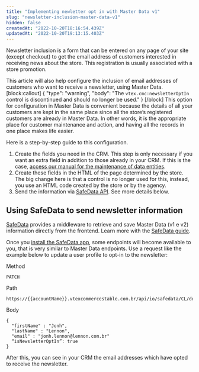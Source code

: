 ```yaml
---
title: "Implementing newletter opt in with Master Data v1"
slug: "newsletter-inclusion-master-data-v1"
hidden: false
createdAt: "2022-10-20T18:16:54.439Z"
updatedAt: "2022-10-20T19:13:15.403Z"
---
```

Newsletter inclusion is a form that can be entered on any page of your site (except checkout) to get the email address of customers interested in receiving news about the store. This registration is usually associated with a store promotion.

This article will also help configure the inclusion of email addresses of customers who want to receive a newsletter, using Master Data.
[block:callout]
{
  "type": "warning",
  "body": "The `vtex.cmc:newsletterOptIn` control is discontinued and should no longer be used."
}
[/block]
This option for configuration in Master Data is convenient because the details of all your customers are kept in the same place since all the store’s registered customers are already in Master Data. In other words, it is the appropriate place for customer maintenance and action, and having all the records in one place makes life easier.

Here is a step-by-step guide to this configuration.

1. Create the fields you need in the CRM. This step is only necessary if you want an extra field in addition to those already in your CRM. If this is the case, [access our manual for the maintenance of data entities](https://help.vtex.com/tutorial/how-can-i-create-field-in-master-data).
2. Create these fields in the HTML of the page determined by the store. The big change here is that a control is no longer used for this, instead, you use an HTML code created by the store or by the agency.
3. Send the information via [SafeData API](https://developers.vtex.com/docs/guides/vtex-safedata). See more details below.

## Using SafeData to send newsletter information

[SafeData](https://developers.vtex.com/docs/guides/vtex-safedata) provides a middleware to retrieve and save Master Data (v1 e v2) information directly from the frontend. Learn more with the [SafeData guide](https://developers.vtex.com/docs/guides/vtex-safedata).

Once you [install the SafeData app](https://developers.vtex.com/docs/guides/vtex-safedata#getting-started), some endpoints will become available to you, that is very similar to Master Data endpoints. Use a request like the example below to update a user profile to opt-in to the newsletter:

Method
```
PATCH
```

Path
```
https://{{accountName}}.vtexcommercestable.com.br/api/io/safedata/CL/documents/{{documentId}}
```

Body
```
{
  "firstName" : "Jonh",
  "lastName" : "Lennon",
  "email" : "jonh.lennon@lennon.com.br"
  “isNewsletterOptIn”: true
}
```

After this, you can see in your CRM the email addresses which have opted to receive the newsletter.